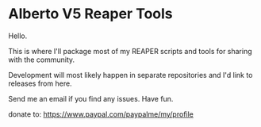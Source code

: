 # Alberto V5 Reaper Tools

Hello. 

This is where I'll package most of my REAPER scripts and tools for sharing with the community.

Development will most likely happen in separate repositories and I'd link to releases from here.

Send me an email if you find any issues. Have fun.

donate to: https://www.paypal.com/paypalme/my/profile
